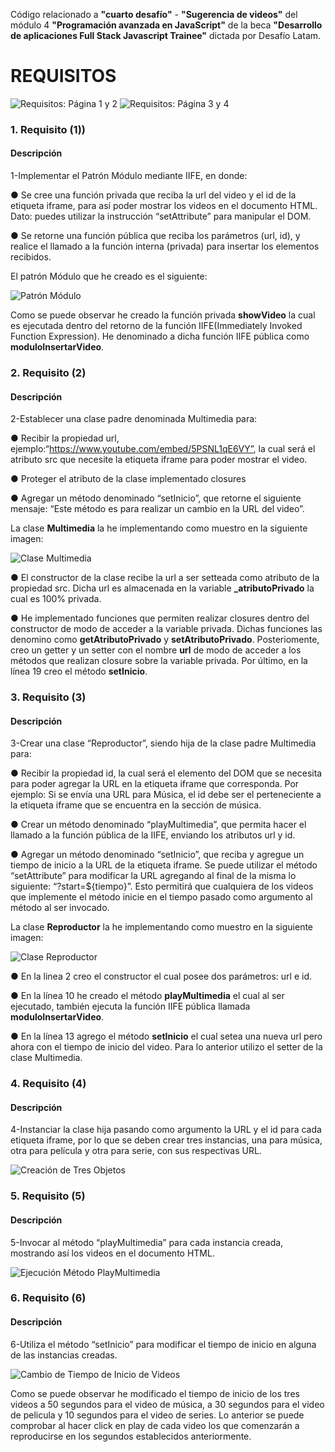Código relacionado a **"cuarto desafío"** - **"Sugerencia de videos"** del módulo 4 **"Programación avanzada en JavaScript"** de la beca **"Desarrollo de aplicaciones Full Stack Javascript Trainee"** dictada por Desafío Latam.

<h1> REQUISITOS </h1>

![Requisitos: Página 1 y 2](./assets/img/screenshots/requisitos_1_2-min.jpg)
![Requisitos: Página 3 y 4](./assets/img/screenshots/requisitos_3_4-min.jpg)

### 1. Requisito (1))

#### Descripción

1-Implementar el Patrón Módulo mediante IIFE, en donde:

● Se cree una función privada que reciba la url del video y el id de la etiqueta
iframe, para así poder mostrar los videos en el documento HTML. Dato:
puedes utilizar la instrucción “setAttribute” para manipular el DOM.

● Se retorne una función pública que reciba los parámetros (url, id), y realice el
llamado a la función interna (privada) para insertar los elementos recibidos.

El patrón Módulo que he creado es el siguiente:

![Patrón Módulo](./assets/img/screenshots/code_patron_modulo.png)

Como se puede observar he creado la función privada **showVideo** la cual es ejecutada dentro del retorno de la función IIFE(Immediately Invoked Function Expression). He denominado a dicha función IIFE pública como **moduloInsertarVideo**.

### 2. Requisito (2)

#### Descripción

2-Establecer una clase padre denominada Multimedia para:

● Recibir la propiedad url, ejemplo:“https://www.youtube.com/embed/5PSNL1qE6VY”, la cual será el atributo src que necesite la etiqueta iframe para poder mostrar el video.

● Proteger el atributo de la clase implementado closures

● Agregar un método denominado “setInicio”, que retorne el siguiente mensaje: “Este método es para realizar un cambio en la URL del video”.

La clase **Multimedia** la he implementando como muestro en la siguiente imagen:

![Clase Multimedia](./assets/img/screenshots/code_clase_multimedia.png)

● El constructor de la clase recibe la url a ser setteada como atributo de la propiedad src. Dicha url es almacenada en la variable **\_atributoPrivado** la cual es 100% privada.

● He implementado funciones que permiten realizar closures dentro del constructor de modo de acceder a la variable privada. Dichas funciones las denomino como **getAtributoPrivado** y **setAtributoPrivado**. Posteriomente, creo un getter y un setter con el nombre **url** de modo de acceder a los métodos que realizan closure sobre la variable privada. Por último, en la línea 19 creo el método **setInicio**.

### 3. Requisito (3)

#### Descripción

3-Crear una clase “Reproductor”, siendo hija de la clase padre Multimedia para:

● Recibir la propiedad id, la cual será el elemento del DOM que se necesita para poder agregar la URL en la etiqueta iframe que corresponda. Por ejemplo: Si se envía una URL para Música, el id debe ser el perteneciente a la etiqueta iframe que se encuentra en la sección de música.

● Crear un método denominado “playMultimedia”, que permita hacer el llamado a la función pública de la IIFE, enviando los atributos url y id.

● Agregar un método denominado “setInicio”, que reciba y agregue un tiempo de inicio a la URL de la etiqueta iframe. Se puede utilizar el método “setAttribute” para modificar la URL agregando al final de la misma lo siguiente: “?start=${tiempo}”. Esto permitirá que cualquiera de los videos que implemente el método inicie en el tiempo pasado como argumento al método al ser invocado.

La clase **Reproductor** la he implementando como muestro en la siguiente imagen:

![Clase Reproductor](./assets/img/screenshots/code_clase_reproductor.png)

● En la linea 2 creo el constructor el cual posee dos parámetros: url e id.

● En la línea 10 he creado el método **playMultimedia** el cual al ser ejecutado, también ejecuta la función IIFE pública llamada **moduloInsertarVideo**.

● En la línea 13 agrego el método **setInicio** el cual setea una nueva url pero ahora con el tiempo de inicio del video. Para lo anterior utilizo el setter de la clase Multimedia.

### 4. Requisito (4)

#### Descripción

4-Instanciar la clase hija pasando como argumento la URL y el id para cada etiqueta iframe, por lo que se deben crear tres instancias, una para música, otra para película y otra para serie, con sus respectivas URL.

![Creación de Tres Objetos](./assets/img/screenshots/code_creacion_tres_objetos.png)

### 5. Requisito (5)

#### Descripción

5-Invocar al método “playMultimedia” para cada instancia creada, mostrando así los videos en el documento HTML.

![Ejecución Método PlayMultimedia](./assets/img/screenshots/ejecucion_metodo_play_multimedia.png)

### 6. Requisito (6)

#### Descripción

6-Utiliza el método “setInicio” para modificar el tiempo de inicio en alguna de las
instancias creadas.

![Cambio de Tiempo de Inicio de Videos](./assets/img/screenshots/cambio_start_objetos_video.png)

Como se puede observar he modificado el tiempo de inicio de los tres videos a 50 segundos para el video de música, a 30 segundos para el video de pelicula y 10 segundos para el video de series. Lo anterior se puede comprobar al hacer click en play de cada video los que comenzarán a reproducirse en los segundos establecidos anteriormente.
